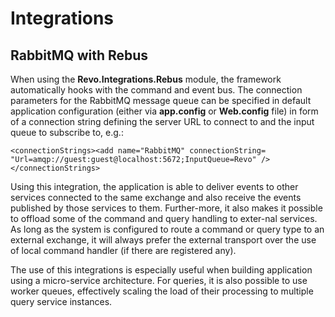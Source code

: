 # Integrations

## RabbitMQ with Rebus

When using the **Revo.Integrations.Rebus** module, the framework automatically hooks with the command and event bus. The connection parameters for the RabbitMQ message queue can be specified in default application configuration \(either via **app.config** or **Web.config** file\) in form of a connection string defining the server URL to connect to and the input queue to subscribe to, e.g.:

```text
<connectionStrings><add name="RabbitMQ" connectionString=
"Url=amqp://guest:guest@localhost:5672;InputQueue=Revo" /></connectionStrings>
```

Using this integration, the application is able to deliver events to other services connected to the same exchange and also receive the events published by those services to them. Further-more, it also makes it possible to offload some of the command and query handling to exter-nal services. As long as the system is configured to route a command or query type to an external exchange, it will always prefer the external transport over the use of local command handler \(if there are registered any\).

The use of this integrations is especially useful when building application using a micro-service architecture. For queries, it is also possible to use worker queues, effectively scaling the load of their processing to multiple query service instances.



